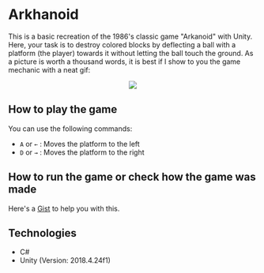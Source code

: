 # Arkhanoid
This is a basic recreation of the 1986's classic game "Arkanoid" with Unity. Here, your task is to destroy colored blocks by deflecting a ball with a platform (the player) towards it without letting the ball touch the ground. As a picture is worth a thousand words, it is best if I show to you the game mechanic with a neat gif:

<p align="center">
<img src="https://media.giphy.com/media/bGyFgWtBVALRZ81UPM/giphy.gif">
</p>

How to play the game
---

You can use the following commands:
* `A` or `←` : Moves the platform to the left
* `D` or `→` : Moves the platform to the right

How to run the game or check how the game was made
---

Here's a [Gist](https://gist.github.com/iVcente/57399cc5265feb140c3a36db03b08eb4) to help you with this.

Technologies
---
* C#
* Unity (Version: 2018.4.24f1)
